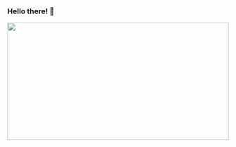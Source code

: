 ### Hello there! 🐺

<div style="width:100%;height:0;padding-bottom:53%;position:relative;"><img src="https://giphy.com/embed/pVGsAWjzvXcZW4ZBTE" width="100%" height="100%" style="position:absolute" frameBorder="0" class="giphy-embed"></img></div><a href="https://giphy.com/gifs/perfect-loops-pVGsAWjzvXcZW4ZBTE"></p>

